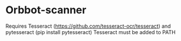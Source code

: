 # Orbbot-scanner
Requires Tesseract (https://github.com/tesseract-ocr/tesseract) and pytesseract (pip install pytesseract)
Tesseract must be added to PATH
